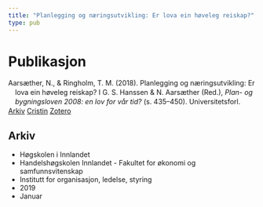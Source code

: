 ```yaml
---
title: "Planlegging og næringsutvikling: Er lova ein høveleg reiskap?"
type: pub
---
```

<h1>Publikasjon</h1>
<article id="csl-bib-container-W82G48S2" class="csl-bib-container">
  <div class="csl-bib-body" style="line-height: 1.35; padding-left: 1em; text-indent:-1em;">
  <div class="csl-entry">Aars&#xE6;ther, N., &amp; Ringholm, T. M. (2018). Planlegging og n&#xE6;ringsutvikling: Er lova ein h&#xF8;veleg reiskap? I G. S. Hanssen &amp; N. Aars&#xE6;ther (Red.), <i>Plan- og bygningsloven 2008: en lov for v&#xE5;r tid?</i> (s. 435&#x2013;450). Universitetsforl.</div>
</div>
  <div class="csl-bib-buttons">
    <a href="#taxonomy-article-W82G48S2" class="csl-bib-button">Arkiv</a>
    <a href="https://app.cristin.no/results/show.jsf?id=1658333" alt="Cristin URL" class="csl-bib-button">Cristin</a>
    <a href="http://zotero.org/groups/5022929/items/W82G48S2" alt="Zotero URL" class="csl-bib-button">Zotero</a>
  </div>
  <div id="csl-bib-meta-container-W82G48S2"></div>
</article>
<div id="csl-bib-meta-W82G48S2" class="csl-bib-meta">
  <article id="taxonomy-article-W82G48S2" class="taxonomy-article">
    <h1>Arkiv</h1>
    <ul>
      <li>Høgskolen i Innlandet</li>
      <li>Handelshøgskolen Innlandet - Fakultet for økonomi og samfunnsvitenskap</li>
      <li>Institutt for organisasjon, ledelse, styring</li>
      <li>2019</li>
      <li>Januar</li>
    </ul>
  </article>
</div>
